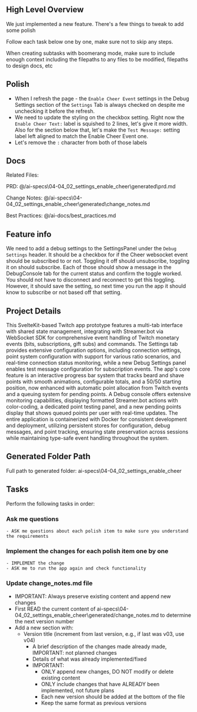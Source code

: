 ## High Level Overview
 We just implemented a new feature. There's a few things to tweak to add some polish

  Follow each task below one by one, make sure not to skip any steps.

  When creating subtasks with boomerang mode, make sure to include enough context including the filepaths to any files to be modified, filepaths to design docs, etc

## Polish

- When I refresh the page - the `Enable Cheer Event` settings in the Debug Settings section of the `Settings` Tab is always checked on despite me unchecking it before the refresh.
- We need to update the styling on the checkbox setting. Right now the `Enable Cheer Text:` label is squished to 2 lines, let's give it more width. Also for the section below that, let's make the `Test Message:` setting label left aligned to match the Enable Cheer Event one.
- Let's remove the `:` character from both of those labels

## Docs

Related Files: 

PRD: @/ai-specs\04-04_02_settings_enable_cheer\generated\prd.md

Change Notes: @/ai-specs\04-04_02_settings_enable_cheer\generated\change_notes.md

Best Practices: @/ai-docs/best_practices.md 

## Feature info

We need to add a debug settings to the SettingsPanel under the `Debug Settings` header. It should be a checkbox for if the Cheer websocket event should be subscribed to or not. Toggling it off should unsubscribe, toggling it on should subscribe. Each of those should show a message in the DebugConsole tab for the current status and confirm the toggle worked.  You should not have to disconnect and reconnect to get this toggling.  However, it should save the setting, so next time you run the app it should know to subscribe or not based off that setting.

 
## Project Details

This SvelteKit-based Twitch app prototype features a multi-tab interface with shared state management, integrating with Streamer.bot via WebSocket SDK for comprehensive event handling of Twitch monetary events (bits, subscriptions, gift subs) and commands. The Settings tab provides extensive configuration options, including connection settings, point system configuration with support for various ratio scenarios, and real-time connection status monitoring, while a new Debug Settings panel enables test message configuration for subscription events. The app's core feature is an interactive progress bar system that tracks beard and shave points with smooth animations, configurable totals, and a 50/50 starting position, now enhanced with automatic point allocation from Twitch events and a queuing system for pending points. A Debug console offers extensive monitoring capabilities, displaying formatted Streamer.bot actions with color-coding, a dedicated point testing panel, and a new pending points display that shows queued points per user with real-time updates. The entire application is containerized with Docker for consistent development and deployment, utilizing persistent stores for configuration, debug messages, and point tracking, ensuring state preservation across sessions while maintaining type-safe event handling throughout the system. 

## Generated Folder Path

Full path to generated folder: ai-specs\04-04_02_settings_enable_cheer

## Tasks
Perform the following tasks in order:

### Ask me questions
```
- ASK me questions about each polish item to make sure you understand the requirements
```

### Implement the changes for each polish item one by one
```
- IMPLEMENT the change
- ASK me to run the app again and check functionality
```

### Update change_notes.md file
- IMPORTANT: Always preserve existing content and append new changes
- First READ the current content of ai-specs\04-04_02_settings_enable_cheer\generated/change_notes.md to determine the next version number
- Add a new section with:
  - Version title (increment from last version, e.g., if last was v03, use v04)
    - A brief description of the changes made already made, IMPORTANT: not planned changes
    - Details of what was already implemented/fixed
    - IMPORTANT:
      - ONLY append new changes, DO NOT modify or delete existing content
      - ONLY include changes that have ALREADY been implemented, not future plans
      - Each new version should be added at the bottom of the file
      - Keep the same format as previous versions
